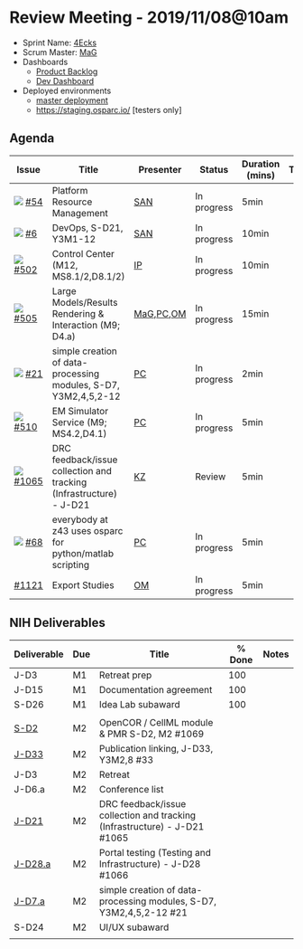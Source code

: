 # Review Meeting - 2019/11/08@10am

  - Sprint Name: [4Ecks](https://discworld.fandom.com/wiki/XXXX)
  - Scrum Master: [MaG]
  - Dashboards
    - [Product Backlog](https://github.com/orgs/ITISFoundation/projects/3)
    - [Dev Dashboard](https://app.zenhub.com/workspaces/osparc---scrum-wall-5c9260f3d76ef51f6b0fe78d/board?milestones=Fourecks%20or%20XXXX%232019-11-07&filterLogic=any&repos=118596920,174557929,151701223,135289610,118910047,181836792,167586968&showPRs=false&showClosed=false)
  - Deployed environments
    - [master deployment](https://osparc01.speag.com/)
    - https://staging.osparc.io/ [testers only]

## Agenda

| Issue                         | Title                                                               | Presenter       | Status          | Duration (mins) | Time |
| ----------------------------- | ------------------------------------------------------------------- | --------------- | --------------- | --------------- | ---- |
| ![](img/pi-issue.png) [#54]   | Platform Resource Management                                        | [SAN]           | In progress     | 5min            |      |
| ![](img/pi-issue.png) [#6]    | DevOps, S-D21, Y3M1-12                                              | [SAN]           | In progress     | 10min           |      |
| ![](img/pi-issue.png) [#502]  | Control Center (M12, MS8.1/2,D8.1/2)                                | [IP]            | In progress     | 10min           |      |
| ![](img/pi-issue.png) [#505]  | Large Models/Results Rendering & Interaction (M9; D4.a)             | [MaG],[PC],[OM] | In progress     | 15min           |      |
| ![](img/pi-issue.png) [#21]   | simple creation of data-processing modules, S-D7, Y3M2,4,5,2-12     | [PC]            | In progress     | 2min            |      |
| ![](img/pi-issue.png) [#510]  | EM Simulator Service (M9; MS4.2,D4.1)                               | [PC]            | In progress     | 5min            |      |
| ![](img/pi-issue.png) [#1065] | DRC feedback/issue collection and tracking (Infrastructure) - J-D21 | [KZ]            | Review          | 5min            |      |
| ![](img/pi-issue.png) [#68]   | everybody at z43 uses osparc for python/matlab scripting            | [PC]            | In progress     | 5min            |      |
| [#1121]                       | Export Studies                                                      | [OM]            | In progress     | 5min            |      |

## NIH Deliverables

| Deliverable | Due | Title                                                                     | % Done | Notes |
| ----------- | --- | ------------------------------------------------------------------------- | ------ | ----- |
| J-D3        | M1  | Retreat prep                                                              | 100    |       |
| J-D15       | M1  | Documentation agreement                                                   | 100    |       |
| S-D26       | M1  | Idea Lab subaward                                                         | 100    |       |
|             |     |                                                                           |        |       |
| [S-D2]      | M2  | OpenCOR / CellML module & PMR S-D2, M2 #1069                              |        |       |
| [J-D33]     | M2  | Publication linking, J-D33, Y3M2,8 #33                                    |        |       |
| J-D3        | M2  | Retreat                                                                   |        |       |
| J-D6.a      | M2  | Conference list                                                           |        |       |
| [J-D21]     | M2  | DRC feedback/issue collection and tracking (Infrastructure) - J-D21 #1065 |        |       |
| [J-D28.a]   | M2  | Portal testing (Testing and Infrastructure) - J-D28 #1066                 |        |       |
| [J-D7.a]    | M2  | simple creation of data-processing modules, S-D7, Y3M2,4,5,2-12 #21       |        |       |
| S-D24       | M2  | UI/UX subaward                                                            |        |       |
|             |     |                                                                           |        |       |



<!--References PLEASE KEEP ALPHABETICAL ORDER!!!
-->
[#6]:https://github.com/ITISFoundation/osparc-issues/issues/6
[#21]:https://github.com/ITISFoundation/osparc-issues/issues/21
[#54]:https://github.com/ITISFoundation/osparc-simcore/issues/54
[#68]:https://github.com/ITISFoundation/osparc-issues/issues/68
[#502]:https://github.com/ITISFoundation/osparc-simcore/issues/502
[#505]:https://github.com/ITISFoundation/osparc-simcore/issues/505
[#510]:https://github.com/ITISFoundation/osparc-simcore/issues/510
[#1065]:https://github.com/ITISFoundation/osparc-simcore/issues/1065
[#1069]:https://github.com/ITISFoundation/osparc-simcore/issues/1069
[#1121]:https://github.com/ITISFoundation/osparc-simcore/issues/1121


[IP]:https://github.com/ignapas
[KZ]:https://github.com/KZzizzle
[MaG]:https://github.com/mguidon
[OM]:https://github.com/odeimaiz
[PC]:https://github.com/pcrespov
[SAN]:https://github.com/sanderegg


[J-D7.a]:https://github.com/ITISFoundation/osparc-issues/issues/21
[J-D33]:https://github.com/ITISFoundation/osparc-issues/issues/33
[J-D21]:https://github.com/ITISFoundation/osparc-simcore/issues/1065
[J-D28.a]:https://github.com/ITISFoundation/osparc-simcore/issues/1066
[S-D2]:https://github.com/ITISFoundation/osparc-simcore/issues/1069


